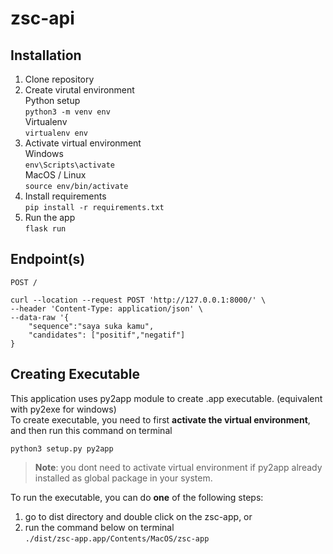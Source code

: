 # zsc-api

## Installation

1. Clone repository
2. Create virutal environment <br>
Python setup <br>
`python3 -m venv env` <br>
Virtualenv <br>
`virtualenv env`
3. Activate virtual environment <br>
Windows <br>
`env\Scripts\activate` <br>
MacOS / Linux <br>
`source env/bin/activate`
4. Install requirements <br>
`pip install -r requirements.txt`
5. Run the app <br>
`flask run`

## Endpoint(s)

`POST /`

```
curl --location --request POST 'http://127.0.0.1:8000/' \
--header 'Content-Type: application/json' \
--data-raw '{
    "sequence":"saya suka kamu",
    "candidates": ["positif","negatif"]
}
```

## Creating Executable

This application uses py2app module to create .app executable. (equivalent with py2exe for windows) <br>
To create executable, you need to first __activate the virtual environment__, and then run this command on terminal
```
python3 setup.py py2app
```
> **Note**: you dont need to activate virtual environment if py2app already installed as global package in your system.

To run the executable, you can do __one__ of the following steps: <br>
1. go to dist directory and double click on the zsc-app, or 
2. run the command below on terminal <br>
`
./dist/zsc-app.app/Contents/MacOS/zsc-app
`